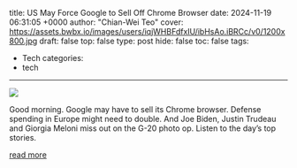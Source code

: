 title: US May Force Google to Sell Off Chrome Browser
date: 2024-11-19 06:31:05 +0000
author: "Chian-Wei Teo"
cover: https://assets.bwbx.io/images/users/iqjWHBFdfxIU/ibHsAo.iBRCc/v0/1200x800.jpg
draft: false
top: false
type: post
hide: false
toc: false
tags:
  - Tech
categories:
  - tech
---

![](https://assets.bwbx.io/images/users/iqjWHBFdfxIU/ibHsAo.iBRCc/v0/1200x800.jpg)

Good morning. Google may have to sell its Chrome browser. Defense spending in Europe might need to double. And Joe Biden, Justin Trudeau and Giorgia Meloni miss out on the G-20 photo op. Listen to the day’s top stories.

[read more](https://www.bloomberg.com/news/newsletters/2024-11-19/us-may-force-google-to-sell-off-chrome-browser)
